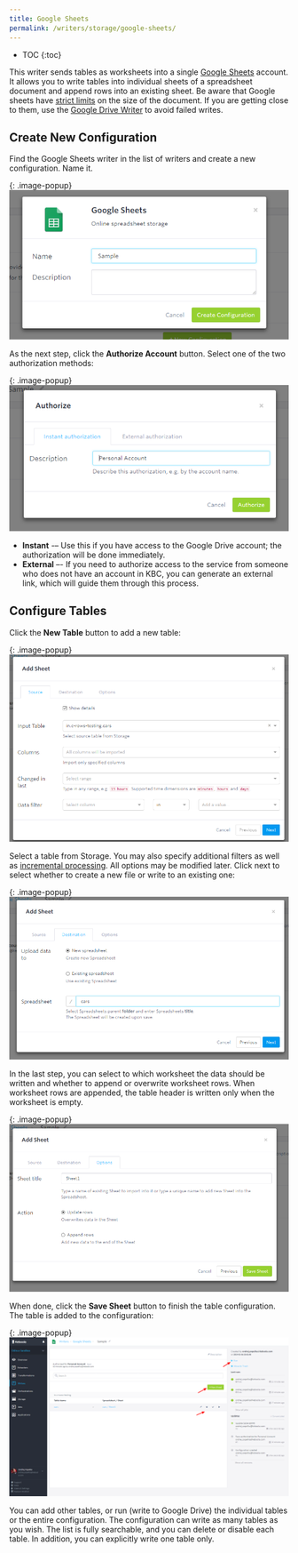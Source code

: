 ```yaml
---
title: Google Sheets
permalink: /writers/storage/google-sheets/
---
```


* TOC
{:toc}

This writer sends tables as worksheets into a single [Google Sheets](https://www.google.com/sheets/about/) account.
It allows you to write tables into individual sheets of a spreadsheet document and append rows into an existing sheet.
Be aware that Google sheets have [strict limits](https://gsuitetips.com/tips/sheets/google-spreadsheet-limitations/)
on the size of the document. If you are getting close to them, use the [Google Drive Writer](/writers/storage/google-drive/) to avoid failed writes.

## Create New Configuration
Find the Google Sheets writer in the list of writers and create a new configuration. Name it.

{: .image-popup}
![Screenshot - Create configuration](/writers/storage/google-sheets/ui1.png)

As the next step, click the **Authorize Account** button. Select one of the two authorization methods:

{: .image-popup}
![Screenshot - Authorize account](/writers/storage/google-sheets/ui2.png)

- **Instant** -– Use this if you have access to the Google Drive account; the authorization will be done immediately.
- **External** –- If you need to authorize access to the service from someone who does not have an account in KBC, you can 
generate an external link, which will guide them through this process.

## Configure Tables
Click the **New Table** button to add a new table:

{: .image-popup}
![Screenshot - Add Table Step 1](/writers/storage/google-sheets/ui3.png)

Select a table from Storage. You may also specify additional filters as well as [incremental processing](/storage/tables/#incremental-processing).
All options may be modified later. Click next to select whether to create a new file or write to an existing one:

{: .image-popup}
![Screenshot - Add Table Step 2](/writers/storage/google-sheets/ui4.png)

In the last step, you can select to which worksheet the data should be written and whether to append or overwrite
worksheet rows. When worksheet rows are appended, the table header is written only when the worksheet is empty.

{: .image-popup}
![Screenshot - Add Table Step 3](/writers/storage/google-sheets/ui5.png)

When done, click the **Save Sheet** button to finish the table configuration. The table is added to the configuration:

{: .image-popup}
![Screenshot - Table List](/writers/storage/google-sheets/ui6.png)

You can add other tables, or run (write to Google Drive) the individual tables or the entire configuration.
The configuration can write as many tables as you wish. The list is fully searchable, and you can delete or disable each table. 
In addition, you can explicitly write one table only.
